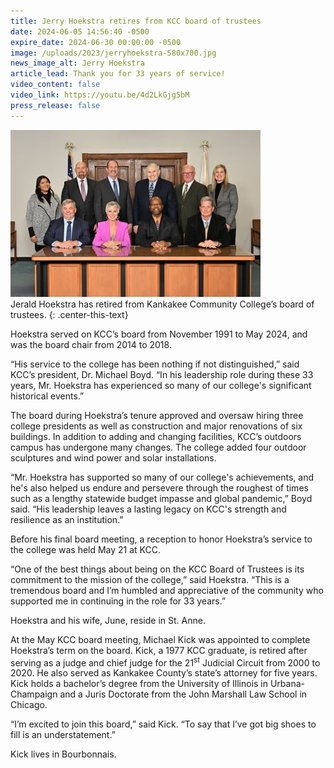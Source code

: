 ```yaml
---
title: Jerry Hoekstra retires from KCC board of trustees
date: 2024-06-05 14:56:40 -0500
expire_date: 2024-06-30 00:00:00 -0500
image: /uploads/2023/jerryhoekstra-580x700.jpg
news_image_alt: Jerry Hoekstra
article_lead: Thank you for 33 years of service!
video_content: false
video_link: https://youtu.be/4d2LkGjg5bM
press_release: false
---
```

![KCC Board of Trustees 2023-2024 - Top row L-R: Student trustee Jennifer Bustos, KCC president Dr. Michael Boyd, board members Pat Martin, Jerry Hoekstra, Todd Widholm and Claire Chaplinski. Bottom row L-R: Bill Orr, board chair Cathy Boicken, Michael Proctor and Brad Hove.](/uploads/2023/jerryhoekstrabot-400x267.jpg "KCC Board of Trustees 2023-2024 - Top row L-R: Student trustee Jennifer Bustos, KCC president Dr. Michael Boyd, board members Pat Martin, Jerry Hoekstra, Todd Widholm and Claire Chaplinski. Bottom row L-R: Bill Orr, board chair Cathy Boicken, Michael Proctor and Brad Hove.")<br>Jerald Hoekstra has retired from Kankakee Community College’s board of trustees.
{: .center-this-text}

Hoekstra served on KCC’s board from November 1991 to May 2024, and was the board chair from 2014 to 2018.

“His service to the college has been nothing if not distinguished,” said KCC’s president, Dr. Michael Boyd. “In his leadership role during these 33 years, Mr. Hoekstra has experienced so many of our college's significant historical events.”

The board during Hoekstra’s tenure approved and oversaw hiring three college presidents as well as construction and major renovations of six buildings. In addition to adding and changing facilities, KCC’s outdoors campus has undergone many changes. The college added four outdoor sculptures and wind power and solar installations.

“Mr. Hoekstra has supported so many of our college's achievements, and he's also helped us endure and persevere through the roughest of times such as a lengthy statewide budget impasse and global pandemic,” Boyd said. “His leadership leaves a lasting legacy on KCC's strength and resilience as an institution.”

Before his final board meeting, a reception to honor Hoekstra’s service to the college was held May 21 at KCC.

“One of the best things about being on the KCC Board of Trustees is its commitment to the mission of the college,” said Hoekstra. “This is a tremendous board and I’m humbled and appreciative of the community who supported me in continuing in the role for 33 years.”

Hoekstra and his wife, June, reside in St. Anne.

At the May KCC board meeting, Michael Kick was appointed to complete Hoekstra’s term on the board. Kick, a 1977 KCC graduate, is retired after serving as a judge and chief judge for the 21<sup>st</sup> Judicial Circuit from 2000 to 2020. He also served as Kankakee County’s state’s attorney for five years. Kick holds a bachelor’s degree from the University of Illinois in Urbana-Champaign and a Juris Doctorate from the John Marshall Law School in Chicago.

“I’m excited to join this board,” said Kick. “To say that I’ve got big shoes to fill is an understatement.”

Kick lives in Bourbonnais.